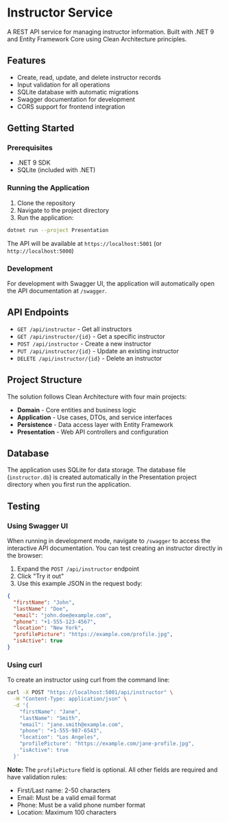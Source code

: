 # Instructor Service

A REST API service for managing instructor information. Built with .NET 9 and Entity Framework Core using Clean Architecture principles.

## Features

- Create, read, update, and delete instructor records
- Input validation for all operations
- SQLite database with automatic migrations
- Swagger documentation for development
- CORS support for frontend integration

## Getting Started

### Prerequisites

- .NET 9 SDK
- SQLite (included with .NET)

### Running the Application

1. Clone the repository
2. Navigate to the project directory
3. Run the application:

```bash
dotnet run --project Presentation
```

The API will be available at `https://localhost:5001` (or `http://localhost:5000`)

### Development

For development with Swagger UI, the application will automatically open the API documentation at `/swagger`.

## API Endpoints

- `GET /api/instructor` - Get all instructors
- `GET /api/instructor/{id}` - Get a specific instructor
- `POST /api/instructor` - Create a new instructor
- `PUT /api/instructor/{id}` - Update an existing instructor
- `DELETE /api/instructor/{id}` - Delete an instructor

## Project Structure

The solution follows Clean Architecture with four main projects:

- **Domain** - Core entities and business logic
- **Application** - Use cases, DTOs, and service interfaces
- **Persistence** - Data access layer with Entity Framework
- **Presentation** - Web API controllers and configuration

## Database

The application uses SQLite for data storage. The database file (`instructor.db`) is created automatically in the Presentation project directory when you first run the application.

## Testing

### Using Swagger UI

When running in development mode, navigate to `/swagger` to access the interactive API documentation. You can test creating an instructor directly in the browser:

1. Expand the `POST /api/instructor` endpoint
2. Click "Try it out"
3. Use this example JSON in the request body:

```json
{
  "firstName": "John",
  "lastName": "Doe",
  "email": "john.doe@example.com",
  "phone": "+1-555-123-4567",
  "location": "New York",
  "profilePicture": "https://example.com/profile.jpg",
  "isActive": true
}
```

### Using curl

To create an instructor using curl from the command line:

```bash
curl -X POST "https://localhost:5001/api/instructor" \
  -H "Content-Type: application/json" \
  -d '{
    "firstName": "Jane",
    "lastName": "Smith",
    "email": "jane.smith@example.com",
    "phone": "+1-555-987-6543",
    "location": "Los Angeles",
    "profilePicture": "https://example.com/jane-profile.jpg",
    "isActive": true
  }'
```

**Note:** The `profilePicture` field is optional. All other fields are required and have validation rules:

- First/Last name: 2-50 characters
- Email: Must be a valid email format
- Phone: Must be a valid phone number format
- Location: Maximum 100 characters
